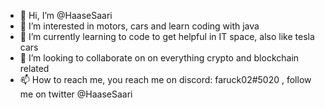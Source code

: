 - 👋 Hi, I’m @HaaseSaari
- 👀 I’m interested in motors, cars and learn coding with java
- 🌱 I’m currently learning to code to get helpful in IT space, also like tesla cars
- 💞️ I’m looking to collaborate on on everything crypto and blockchain related
- 📫 How to reach me, you reach me on discord: faruck02#5020 , follow me on twitter @HaaseSaari

<!---
HaaseSaari/HaaseSaari is a ✨ special ✨ repository because its `README.md` (this file) appears on your GitHub profile.
You can click the Preview link to take a look at your changes.
--->
